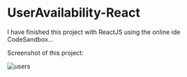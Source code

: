 # UserAvailability-React
I have finished this project with ReactJS using the online ide CodeSandbox... 



Screenshot of this project:

![users](https://user-images.githubusercontent.com/37517830/38800506-bc8f0620-4167-11e8-90ea-36d662798099.PNG)
